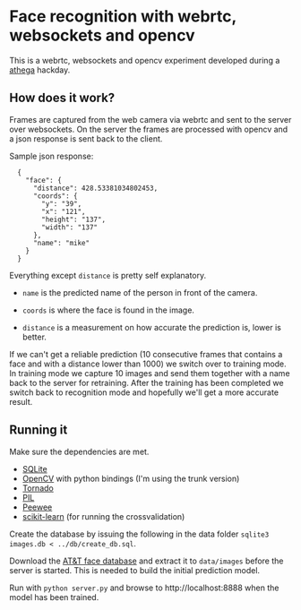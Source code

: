 Face recognition with webrtc, websockets and opencv
==========================================
This is a webrtc, websockets and opencv experiment developed during a [athega](http://athega.se) hackday. 

How does it work?
-------------------
Frames are captured from the web camera via webrtc and sent to the server over websockets. On the server the frames are processed with opencv and a json response is sent back to the client.

Sample json response:

      {
        "face": {
          "distance": 428.53381034802453,
          "coords": {
            "y": "39",
            "x": "121",
            "height": "137",
            "width": "137"
          },
          "name": "mike"
        }
      }

Everything except `distance` is pretty self explanatory. 

* `name` is the predicted name of the person in front of the camera.

* `coords` is where the face is found in the image.

* `distance` is a measurement on how accurate the prediction is, lower is better.

If we can't get a reliable prediction (10 consecutive frames that contains a face and with a distance lower than 1000) we switch over to training mode. In training mode we capture 10 images and send them together with a name back to the server for retraining. After the training has been completed we switch back to recognition mode and hopefully we'll get a more accurate result.

Running it
----------
Make sure the dependencies are met.

* [SQLite](http://www.sqlite.org/)
* [OpenCV](http://opencv.org) with python bindings (I'm using the trunk version)
* [Tornado](www.tornadoweb.org)
* [PIL](http://www.pythonware.com/products/pil/)
* [Peewee](https://github.com/coleifer/peewee)
* [scikit-learn](http://scikit-learn.org/stable/) (for running the crossvalidation)

Create the database by issuing the following in the data folder `sqlite3 images.db < ../db/create_db.sql`.

Download the [AT&T face database](http://www.cl.cam.ac.uk/research/dtg/attarchive/facedatabase.html) and extract it to `data/images` before the server is started. This is needed to build the initial prediction model.

Run with `python server.py` and browse to http://localhost:8888 when the model has been trained.

